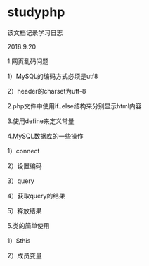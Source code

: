 # studyphp

该文档记录学习日志

2016.9.20

1.网页乱码问题

1）MySQL的编码方式必须是utf8

2）header的charset为utf-8

2.php文件中使用if..else结构来分别显示html内容

3.使用define来定义常量

4.MySQL数据库的一些操作

1）connect

2）设置编码

3）query

4）获取query的结果

5）释放结果

5.类的简单使用

1）$this

2）成员变量
